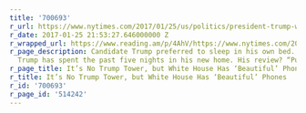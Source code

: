 ```yaml
---
title: '700693'
r_url: https://www.nytimes.com/2017/01/25/us/politics/president-trump-white-house.html
r_date: 2017-01-25 21:53:27.646000000 Z
r_wrapped_url: https://www.reading.am/p/4AhV/https://www.nytimes.com/2017/01/25/us/politics/president-trump-white-house.html
r_page_description: Candidate Trump preferred to sleep in his own bed. But President
  Trump has spent the past five nights in his new home. His review? “Pure elegance.”
r_page_title: It’s No Trump Tower, but White House Has ‘Beautiful’ Phones
r_title: It’s No Trump Tower, but White House Has ‘Beautiful’ Phones
r_id: '700693'
r_page_id: '514242'
---
```


